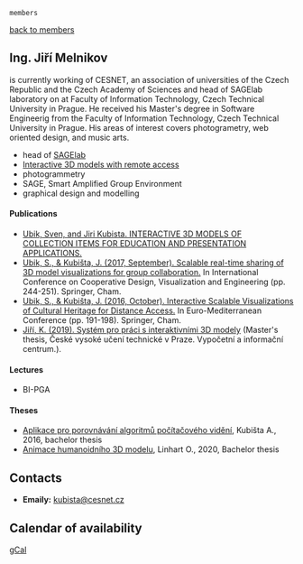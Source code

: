     members

[back to members](../)

Ing. Jiří Melnikov
-----------

is currently working of CESNET, an association of universities of the Czech Republic and the Czech Academy of Sciences and head of SAGElab laboratory on at Faculty of Information Technology, Czech Technical University in Prague. He received his Master's degree in Software Engineerig from the Faculty of Information Technology, Czech Technical University in Prague. His areas of interest covers photogrametry, web oriented design, and music arts.  

*   head of [SAGElab](https://sagelab.cesnet.cz/)
*   [Interactive 3D models with remote access](http://modely.cesnet.cz/)
*   photogrammetry
*   SAGE, Smart Amplified Group Environment
*   graphical design and modelling


#### Publications


*   [Ubik, Sven, and Jiri Kubista. INTERACTIVE 3D MODELS OF COLLECTION ITEMS FOR EDUCATION AND PRESENTATION APPLICATIONS.](https://books.ub.uni-heidelberg.de/arthistoricum/reader/download/443/443-17-83199-1-10-20181205.pdf)
*   [Ubik, S., & Kubišta, J. (2017, September). Scalable real-time sharing of 3D model visualizations for group collaboration.](https://link.springer.com/chapter/10.1007/978-3-319-66805-5_31) In International Conference on Cooperative Design, Visualization and Engineering (pp. 244-251). Springer, Cham.
*   [Ubik, S., & Kubišta, J. (2016, October). Interactive Scalable Visualizations of Cultural Heritage for Distance Access.](https://link.springer.com/chapter/10.1007/978-3-319-48974-2_21) In Euro-Mediterranean Conference (pp. 191-198). Springer, Cham.
*   [Jiří, K. (2019). Systém pro práci s interaktivními 3D modely](https://dspace.cvut.cz/bitstream/handle/10467/82314/F8-DP-2019-Kubista-Jiri-thesis.pdf?sequence=-1) (Master's thesis, České vysoké učení technické v Praze. Vypočetní a informační centrum.).


#### Lectures

*   BI-PGA

#### Theses


*   [Aplikace pro porovnávání algoritmů počítačového vidění](https://dspace.cvut.cz/bitstream/handle/10467/65881/F8-BP-2016-Kubista-Adam-thesis.pdf?sequence=1), Kubišta A., 2016, bachelor thesis
*   [Animace humanoidního 3D modelu](https://dspace.cvut.cz/bitstream/handle/10467/88260/F8-BP-2020-Linhart-Oldrich-thesis.pdf?sequence=-1&isAllowed=y), Linhart O., 2020, Bachelor thesis
 

Contacts
--------

*   **Emaily:** kubista@cesnet.cz

Calendar of availability
--------

[gCal](https://calendar.google.com/calendar/embed?src=kob0eg7qu8rfvb33n8e227l2t0%40group.calendar.google.com&ctz=Europe/Prague)